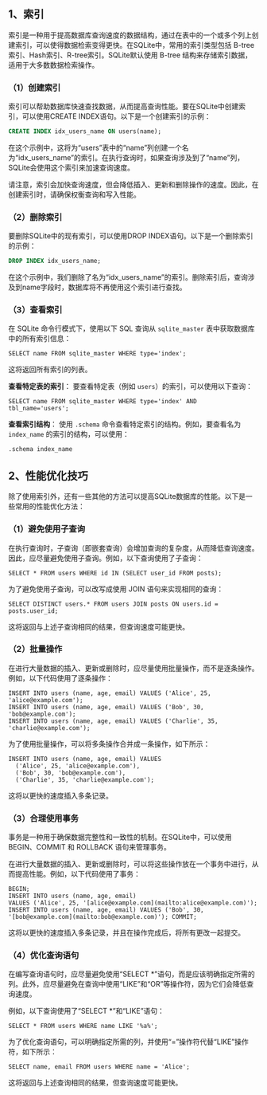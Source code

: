 ## 1、索引

索引是一种用于提高数据库查询速度的数据结构，通过在表中的一个或多个列上创建索引，可以使得数据检索变得更快。在SQLite中，常用的索引类型包括 B-tree索引、Hash索引、R-tree索引。SQLite默认使用 B-tree 结构来存储索引数据，适用于大多数数据检索操作。

### （1）创建索引

索引可以帮助数据库快速查找数据，从而提高查询性能。要在SQLite中创建索引，可以使用CREATE INDEX语句。以下是一个创建索引的示例：

```sql
CREATE INDEX idx_users_name ON users(name);
```

在这个示例中，这将为“users”表中的“name”列创建一个名为“idx_users_name”的索引。在执行查询时，如果查询涉及到了“name”列，SQLite会使用这个索引来加速查询速度。

请注意，索引会加快查询速度，但会降低插入、更新和删除操作的速度。因此，在创建索引时，请确保权衡查询和写入性能。

### （2）删除索引

要删除SQLite中的现有索引，可以使用DROP INDEX语句。以下是一个删除索引的示例：

```sql
DROP INDEX idx_users_name;
```

在这个示例中，我们删除了名为“idx_users_name”的索引。删除索引后，查询涉及到name字段时，数据库将不再使用这个索引进行查找。

### （3）查看索引

在 SQLite 命令行模式下，使用以下 SQL 查询从 `sqlite_master` 表中获取数据库中的所有索引信息：

```sqlite
SELECT name FROM sqlite_master WHERE type='index';
```

这将返回所有索引的列表。

**查看特定表的索引**： 要查看特定表（例如 `users`）的索引，可以使用以下查询：

```sqlite
SELECT name FROM sqlite_master WHERE type='index' AND tbl_name='users';
```

**查看索引结构**： 使用 `.schema` 命令查看特定索引的结构。例如，要查看名为 `index_name` 的索引的结构，可以使用：

```sqlite
.schema index_name
```

## 2、性能优化技巧

除了使用索引外，还有一些其他的方法可以提高SQLite数据库的性能。以下是一些常用的性能优化方法：

### （1）避免使用子查询

在执行查询时，子查询（即嵌套查询）会增加查询的复杂度，从而降低查询速度。因此，应尽量避免使用子查询。例如，以下查询使用了子查询：

```sqlite
SELECT * FROM users WHERE id IN (SELECT user_id FROM posts);
```

为了避免使用子查询，可以改写成使用 JOIN 语句来实现相同的查询：

```sqlite
SELECT DISTINCT users.* FROM users JOIN posts ON users.id = posts.user_id;
```

这将返回与上述子查询相同的结果，但查询速度可能更快。

### （2）批量操作

在进行大量数据的插入、更新或删除时，应尽量使用批量操作，而不是逐条操作。例如，以下代码使用了逐条操作：

```sqlite
INSERT INTO users (name, age, email) VALUES ('Alice', 25, 'alice@example.com');
INSERT INTO users (name, age, email) VALUES ('Bob', 30, 'bob@example.com');
INSERT INTO users (name, age, email) VALUES ('Charlie', 35, 'charlie@example.com');
```

为了使用批量操作，可以将多条操作合并成一条操作，如下所示：

```sqlite
INSERT INTO users (name, age, email) VALUES
  ('Alice', 25, 'alice@example.com'),
  ('Bob', 30, 'bob@example.com'),
  ('Charlie', 35, 'charlie@example.com');
```

这将以更快的速度插入多条记录。

### （3）合理使用事务

事务是一种用于确保数据完整性和一致性的机制。在SQLite中，可以使用 BEGIN、COMMIT 和 ROLLBACK 语句来管理事务。

在进行大量数据的插入、更新或删除时，可以将这些操作放在一个事务中进行，从而提高性能。例如，以下代码使用了事务：

```sqlite
BEGIN;
INSERT INTO users (name, age, email)
VALUES ('Alice', 25, '[alice@example.com](mailto:alice@example.com)'); INSERT INTO users (name, age, email) VALUES ('Bob', 30, '[bob@example.com](mailto:bob@example.com)'); COMMIT;
```

这将以更快的速度插入多条记录，并且在操作完成后，将所有更改一起提交。

### （4）优化查询语句

在编写查询语句时，应尽量避免使用“SELECT *”语句，而是应该明确指定所需的列。此外，应尽量避免在查询中使用“LIKE”和“OR”等操作符，因为它们会降低查询速度。

例如，以下查询使用了“SELECT *”和“LIKE”语句：

```sqlite
SELECT * FROM users WHERE name LIKE '%a%';
```

为了优化查询语句，可以明确指定所需的列，并使用“=”操作符代替“LIKE”操作符，如下所示：

```sqlite
SELECT name, email FROM users WHERE name = 'Alice';
```

这将返回与上述查询相同的结果，但查询速度可能更快。